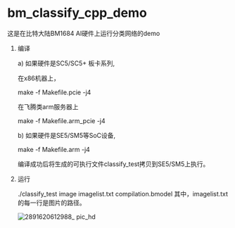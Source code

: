 # bm_classify_cpp_demo
这是在比特大陆BM1684 AI硬件上运行分类网络的demo

1) 编译

    a) 如果硬件是SC5/SC5+ 板卡系列,
    
    在x86机器上，
    
      make -f Makefile.pcie -j4
    
    在飞腾类arm服务器上
    
      make -f Makefile.arm_pcie -j4
    
    b) 如果硬件是SE5/SM5等SoC设备,

      make -f Makefile.arm -j4
      
      编译成功后将生成的可执行文件classify_test拷贝到SE5/SM5上执行。
    
2) 运行

   ./classify_test image imagelist.txt compilation.bmodel 其中，imagelist.txt的每一行是图片的路径。
   
    ![2891620612988_ pic_hd](https://user-images.githubusercontent.com/49897975/117597742-cdb03080-b178-11eb-9a0a-26e3992759d0.jpg)

